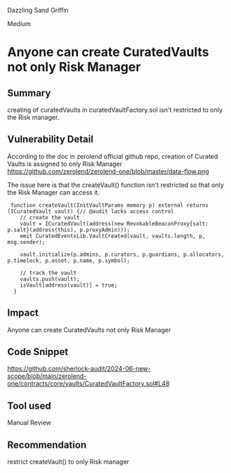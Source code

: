 Dazzling Sand Griffin

Medium

# Anyone can create CuratedVaults not only Risk Manager

## Summary
creating of curatedVaults in curatedVaultFactory.sol isn't restricted to only the Risk manager.
## Vulnerability Detail
According to the doc in zerolend official github repo, creation of Curated Vaults is assigned to only Risk Manager
https://github.com/zerolend/zerolend-one/blob/master/data-flow.png

The issue here is that the createVault() function isn't restricted so that only the Risk Manager can access it.
```solidity
 function createVault(InitVaultParams memory p) external returns (ICuratedVault vault) {// @audit lacks access control
    // create the vault
    vault = ICuratedVault(address(new RevokableBeaconProxy{salt: p.salt}(address(this), p.proxyAdmin)));
    emit CuratedEventsLib.VaultCreated(vault, vaults.length, p, msg.sender);

    vault.initialize(p.admins, p.curators, p.guardians, p.allocators, p.timelock, p.asset, p.name, p.symbol);

    // track the vault
    vaults.push(vault);
    isVault[address(vault)] = true;
  }

```
## Impact
Anyone can create CuratedVaults not only Risk Manager
## Code Snippet
https://github.com/sherlock-audit/2024-06-new-scope/blob/main/zerolend-one/contracts/core/vaults/CuratedVaultFactory.sol#L48
## Tool used

Manual Review

## Recommendation
restrict createVault() to only  Risk manager